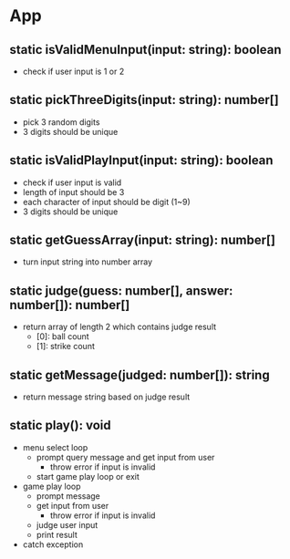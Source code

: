 # App

## static isValidMenuInput(input: string): boolean

- check if user input is 1 or 2

## static pickThreeDigits(input: string): number[]

- pick 3 random digits
- 3 digits should be unique

## static isValidPlayInput(input: string): boolean

- check if user input is valid
- length of input should be 3
- each character of input should be digit (1~9)
- 3 digits should be unique

## static getGuessArray(input: string): number[]

- turn input string into number array

## static judge(guess: number[], answer: number[]): number[]

- return array of length 2 which contains judge result
  - [0]: ball count
  - [1]: strike count

## static getMessage(judged: number[]): string

- return message string based on judge result

## static play(): void

- menu select loop
  - prompt query message and get input from user
    - throw error if input is invalid
  - start game play loop or exit
- game play loop
  - prompt message
  - get input from user
    - throw error if input is invalid
  - judge user input
  - print result
- catch exception
